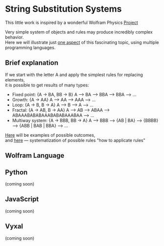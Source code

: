 # String Substitution Systems
This little work is inspired by a wonderful Wolfram Physics [Project](https://www.wolframphysics.org/)  

Very simple system of objects and rules may produce incredibly complex behavior.  
Here we will illustrate just [one aspect](https://www.wolframphysics.org/technical-introduction/the-updating-process-for-string-substitution-systems/string-substitution-systems/#p-201) of this fascinating topic, using multiple programming languages.
## Brief explanation
If we start with the letter A and apply the simplest rules for replacing elements,  
it is possible to get results of many types:
- Fixed point:
{A → BA, BB → B}  A ⟶ BA ⟶ BBA ⟶ BBA ⟶ ...
- Growth:
{A → AA}  A ⟶ AA ⟶ AAA ⟶ ...
- Loop:
{A → B, B → A}  A ⟶ B ⟶ A ⟶ ...
- Fractal:
{A → AB, B → AA} A ⟶ AB ⟶ ABAA ⟶ ABAAABABABAAABABABAAABAA ⟶ ...
- Multiway system:
{A → BBB, BB → A} A ⟶ BBB ⟶ {AB | BA} ⟶ {BBBB} ⟶ {ABB | BAB | BBA} ⟶ ...   

[Here]() will be examples of possible outcomes,  
and [here](https://github.com/lesobrod/StringUniverse/blob/main/Rules.md) — systematization of possible rules "how to applicate rules"
## Wolfram Language
## Python 
(coming soon)
## JavaScript 
(coming soon)
## Vyxal
(coming soon)
